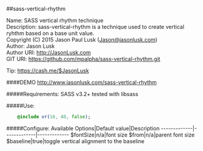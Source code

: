 ##sass-vertical-rhythm

Name: SASS vertical rhythm technique  
Description: sass-vertical-rhythm is a technique used to create vertical ryhthm based on a base unit value.  
Copyright (C) 2015  Jason Paul Lusk (Jason@jasonlusk.com)  
Author: Jason Lusk  
Author URI: http://JasonLusk.com  
GIT URI: https://github.com/mpalpha/sass-vertical-rhythm.git  

Tip: https://cash.me/$JasonLusk  

####DEMO <a href="http://www.jasonlusk.com/sass-vertical-rhythm" target="_blank">http://www.jasonlusk.com/sass-vertical-rhythm</a>

#####Requirements:
  SASS v3.2+ tested with libsass

#####Use:
```sass
    @include vr(16, 40, false);
```

#####Configure:
Available Options|Default value|Description
-------------|-------------|-------------
$fontSize|n/a|font size
$from|n/a|parent font size
$baseline|true|toggle vertical alignment to the baseline
